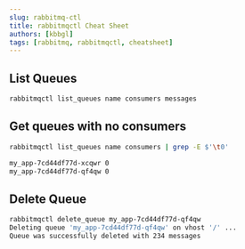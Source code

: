 ```yaml
---
slug: rabbitmq-ctl
title: rabbitmqctl Cheat Sheet
authors: [kbbgl]
tags: [rabbitmq, rabbitmqctl, cheatsheet]
---
```



## List Queues

```bash
rabbitmqctl list_queues name consumers messages
```

## Get queues with no consumers

```bash
rabbitmqctl list_queues name consumers | grep -E $'\t0'

my_app-7cd44df77d-xcqwr 0
my_app-7cd44df77d-qf4qw 0
```

## Delete Queue

```bash
rabbitmqctl delete_queue my_app-7cd44df77d-qf4qw
Deleting queue 'my_app-7cd44df77d-qf4qw' on vhost '/' ...
Queue was successfully deleted with 234 messages
```
